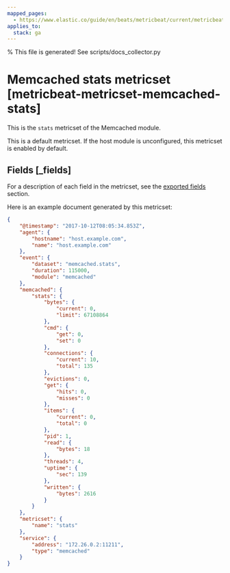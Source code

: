 ```yaml
---
mapped_pages:
  - https://www.elastic.co/guide/en/beats/metricbeat/current/metricbeat-metricset-memcached-stats.html
applies_to:
  stack: ga
---
```


% This file is generated! See scripts/docs_collector.py

# Memcached stats metricset [metricbeat-metricset-memcached-stats]

This is the `stats` metricset of the Memcached module.

This is a default metricset. If the host module is unconfigured, this metricset is enabled by default.

## Fields [_fields]

For a description of each field in the metricset, see the [exported fields](/reference/metricbeat/exported-fields-memcached.md) section.

Here is an example document generated by this metricset:

```json
{
    "@timestamp": "2017-10-12T08:05:34.853Z",
    "agent": {
        "hostname": "host.example.com",
        "name": "host.example.com"
    },
    "event": {
        "dataset": "memcached.stats",
        "duration": 115000,
        "module": "memcached"
    },
    "memcached": {
        "stats": {
            "bytes": {
                "current": 0,
                "limit": 67108864
            },
            "cmd": {
                "get": 0,
                "set": 0
            },
            "connections": {
                "current": 10,
                "total": 135
            },
            "evictions": 0,
            "get": {
                "hits": 0,
                "misses": 0
            },
            "items": {
                "current": 0,
                "total": 0
            },
            "pid": 1,
            "read": {
                "bytes": 18
            },
            "threads": 4,
            "uptime": {
                "sec": 139
            },
            "written": {
                "bytes": 2616
            }
        }
    },
    "metricset": {
        "name": "stats"
    },
    "service": {
        "address": "172.26.0.2:11211",
        "type": "memcached"
    }
}
```
